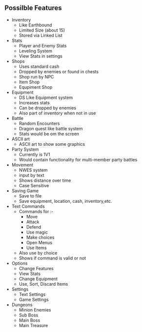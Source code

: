 ## Possilble Features

- Inventory
  - Like Earthbound
  - Limited Size (about 15)
  - Stored via Linked List
- Stats
  - Player and Enemy Stats
  - Leveling System
  - View Stats in settings
- Shops
  - Uses standard cash
  - Dropped by enemies or found in chests
  - Shop run by NPC
  - Item Shop
  - Equpiment Shop
- Equipment
  - DS Like Equipment system
  - Increases stats
  - Can be dropped by enemies
  - Also part of inventory when not in use
- Battle
  - Random Encounters
  - Dragon quest like battle system
  - Stats would be om the screen
- ASCII art
  - ASCII art to show some graphics
- Party System
  - Currently is 1V1
  - Would contain functionality for multi-member party battles
- Movement
  - NWES system
  - input by text
  - Shows distance over time
  - Case Sensitive
- Saving Game
  - Save to file
  - Save equipment, location, cash, inventory,etc.
- Text Commands
  - Commands for :-
    - Move
    - Attack
    - Defend
    - Use magic
    - Make choices
    - Open Menus
    - Use Items
  - Also use by choice
  - Shows if command is valid or not
- Options
  - Change Features
  - View Stats
  - Change Equipment
  - Use, Sort, Discard Items
- Settings
  - Text Settings
  - Game Settings
- Dungeons
  - Minion Enemies
  - Sub Boss
  - Main Boss
  - Main Treasure
